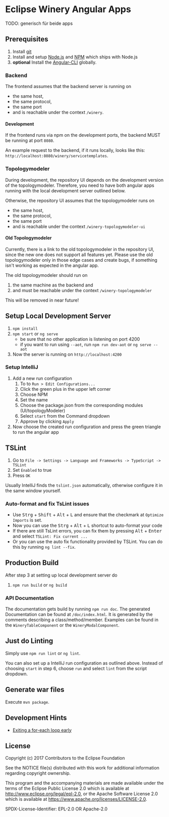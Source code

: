 # Eclipse Winery Angular Apps

TODO: generisch für beide apps

## Prerequisites
1. Install [git](https://git-scm.com)
2. Install and setup [Node.js](https://nodejs.org/en/) and [NPM](https://www.npmjs.com) which ships with Node.js
3. **optional** Install the [Angular-CLI](https://cli.angular.io) globally. 

### Backend
The frontend assumes that the backend server is running on
- the same host,
- the same protocol,
- the same port
- and is reachable under the context `/winery`.

#### Development
If the frontend runs via npm on the development ports, the backend MUST be running at port `8080`.

An example request to the backend, if it runs locally, looks like this: `http://localhost:8080/winery/servicetemplates`.


### Topologymodeler
During development, the repository UI depends on the development version of the topologymodeler. Therefore,
you need to have both angular apps running with the local development server outlined below.

Otherwise, the repository UI assumes that the topologymodeler runs on
- the same host,
- the same protocol,
- the same port
- and is reachable under the context `/winery-topologymodeler-ui`

#### Old Topologymodeler
Currently, there is a link to the old topologymodeler in the repository UI, since the new one does not support
all features yet. Please use the old topologymodeler only in those edge cases and create bugs, if something isn't working
as expected in the angular app.

The old topologymodeler should run on
1. the same machine as the backend and
1. and must be reachable under the context `/winery-topologymodeler`

This will be removed in near future!


## Setup Local Development Server
1. `npm install`
2. `npm start` or `ng serve`
    - be sure that no other application is listening on port 4200
    - if you want to run using `--aot`, run `npm run dev-aot` or `ng serve --aot`
3. Now the server is running on `http://localhost:4200`
    
### Setup IntelliJ
1. Add a new run configuration
   1. To to `Run > Edit Configurations...`
   1. Click the green plus in the upper left corner
   1. Choose NPM
   1. Set the name
   1. Choose the package.json from the corresponding modules (UI/topologyModeler)
   1. Select `start` from the Command dropdown
   1. Approve by clicking `Apply`
1. Now choose the created run configuration and press the green triangle to run the angular app


## TSLint
1. Go to `File -> Settings -> Language and Frameworks -> TypeScript -> TSLint`
2. Set `Enabled` to true
3. Press `OK` 

Usually IntelliJ finds the `tslint.json` automatically, otherwise configure it in the same window yourself.  

### Auto-format and fix TsLint issues
- Use <kbd>Strg</kbd> + <kbd>Shift</kbd> + <kbd>Alt</kbd> + <kbd>L</kbd> and ensure that the checkmark at `Optimize Imports` is set.
- Now you can use the <kbd>Strg</kbd> + <kbd>Alt</kbd> + <kbd>L</kbd> shortcut to auto-format your code
- If there are still TsLint errors, you can fix them by pressing <kbd>Alt</kbd> + <kbd>Enter</kbd> and select `TSLint: Fix current ...`
- Or you can use the auto fix functionality provided by TSLint. You can do this by running `ng lint --fix`.

## Production Build
After step 3 at setting up local development server do
1. `npm run build` or `ng build`

### API Documentation
The documentation gets build by running `npm run doc`. The generated Documentation can be found at `/doc/index.html`.
It is generated by the comments describing a class/method/member. Examples can be found in the `WineryTableComponent` 
or the `WineryModalComponent`.
    
## Just do Linting
Simply use `npm run lint` or `ng lint`.

You can also set up a IntelliJ run configuration as outlined above. Instead of choosing `start` in step 6, choose
`run` and select `lint` from the script dropdown.

## Generate war files
Execute `mvn package`.


## Development Hints
- [Exiting a for-each loop early](https://stackoverflow.com/a/2641374/6592788) 


## License

Copyright (c) 2017 Contributors to the Eclipse Foundation

See the NOTICE file(s) distributed with this work for additional
information regarding copyright ownership.

This program and the accompanying materials are made available under the
terms of the Eclipse Public License 2.0 which is available at
http://www.eclipse.org/legal/epl-2.0, or the Apache Software License 2.0
which is available at https://www.apache.org/licenses/LICENSE-2.0.

SPDX-License-Identifier: EPL-2.0 OR Apache-2.0
